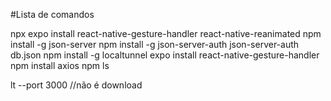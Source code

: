 #Lista de comandos

npx expo install react-native-gesture-handler react-native-reanimated
npm install -g json-server
npm install -g json-server-auth
json-server-auth db.json
npm install -g localtunnel
expo install react-native-gesture-handler
npm install axios
npm ls

lt --port 3000 //não é download 